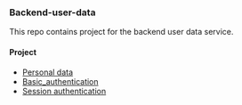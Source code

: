 ### Backend-user-data

This repo contains project for the backend user data service.

#### Project
- [Personal data](https://github.com/iAdamo/alx-backend-user-data/tree/main/0x00-personal_data)
- [Basic_authentication](https://github.com/iAdamo/alx-backend-user-data/tree/main/0x01-Basic_authentication)
- [Session authentication](https://github.com/iAdamo/alx-backend-user-data/tree/main/0x02-Session_authentication)
